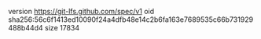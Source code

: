 version https://git-lfs.github.com/spec/v1
oid sha256:56c6f1413ed10090f24a4dfb48e14c2b6fa163e7689535c66b731929488b44d4
size 17834
